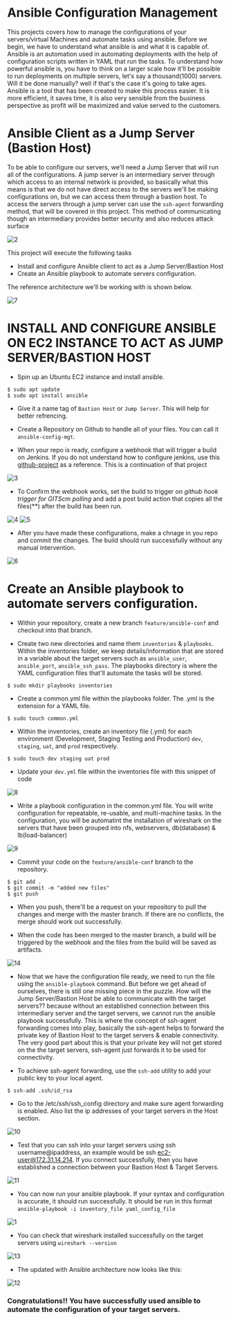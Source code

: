 # Ansible Configuration Management

This projects covers how to manage the configurations of your servers/virtual Machines and automate tasks using ansible. Before we begin, we have to understand what ansible is and what it is capable of. Ansible is an automation used in automating deployments with the help of configuration scripts written in YAML that run the tasks. To understand how powerful ansible is, you have to think on a larger scale how it'll be possible to run deployments on multiple servers, let's say a thousand(1000) servers. Will it be done manually? well if that's the case it's going to take ages. Ansible is a tool that has been created to make this process easier. It is more efficient, it saves time, it is also very sensible from the business perspective as profit will be maximized and value served to the customers.

# Ansible Client as a Jump Server (Bastion Host)

To be able to configure our servers, we'll need a Jump Server that will run all of the configurations. A jump server is an intermediary server through which access to an internal network is provided, so basically what this means is that we do not have direct access to the servers we'll be making configurations on, but we can access them through a bastion host. To access the servers through a jump server can use the `ssh-agent` forwarding method, that will be covered in this project. This method of communicating though an intermediary provides better security and also reduces attack surface

![2](https://user-images.githubusercontent.com/47898882/128895391-f802244e-a5cf-41c0-bab6-7e7c41a10a3c.JPG)

This project will execute the following tasks
- Install and configure Ansible client to act as a Jump Server/Bastion Host
- Create an Ansible playbook to automate servers configuration.  

The reference architecture we'll be working with is shown below.

![7](https://user-images.githubusercontent.com/47898882/128916051-abd1f8ec-05ea-461d-95ab-4b3fca3ea485.JPG)




# INSTALL AND CONFIGURE ANSIBLE ON EC2 INSTANCE TO ACT AS JUMP SERVER/BASTION HOST
- Spin up an Ubuntu EC2 instance and install ansible.

```
$ sudo apt update
$ sudo apt install ansible
```
- Give it a name tag of `Bastion Host` or `Jump Server`. This will help for better refrencing.

- Create a Repository on Github to handle all of your files. You can call it `ansible-config-mgt`.

- When your repo is ready, configure a webhook that will trigger a build on Jenkins. If you do not understand how to configure jenkins, use this [github-project](https://github.com/brpo01/jenkinsci-9/blob/master/jenkins-ci-9.md) as a reference. This is a continuation of that project 

![3](https://user-images.githubusercontent.com/47898882/128914091-ca6ea409-c290-4e3a-8b8f-29d21b7de6b2.JPG)

- To Confirm the webhook works, set the build to trigger on *github hook trigger for GITScm polling* and add a post build action that copies all the files(**) after the build has been run. 

![4](https://user-images.githubusercontent.com/47898882/128914976-bbf7fb83-2411-49a6-be60-d04357ec4362.JPG)
![5](https://user-images.githubusercontent.com/47898882/128914724-9d05bb58-65ee-4639-b72c-65298025e1f2.JPG)

- After you have made these configurations, make a chnage in you repo and commit the changes. The build should run successfully without any manual intervention.

![6](https://user-images.githubusercontent.com/47898882/128915864-47f6ce3d-f13f-40ac-90c5-c541efe9a19d.JPG)


# Create an Ansible playbook to automate servers configuration.
- Within your repository, create a new branch `feature/ansible-conf` and checkout into that branch.

- Create two new directories and name them `inventories` & `playbooks`. Within the inventories folder, we keep details/information that are stored in a variable about the target servers such as `ansible_user`, `ansible_port`, `ansible_ssh_pass`. The playbooks directory is where the YAML configuration files that'll automate the tasks will be stored.

```
$ sudo mkdir playbooks inventories
```
- Create a common.yml file within the playbooks folder. The .yml is the extension for a YAML file.

```
$ sudo touch common.yml
```

- Within the inventories, create an inventory file (.yml) for each environment (Development, Staging Testing and Production) `dev`, `staging`, `uat`, and `prod` respectively.

```
$ sudo touch dev staging uat prod
```

- Update your `dev.yml` file within the inventories file with this snippet of code 

![8](https://user-images.githubusercontent.com/47898882/128918664-e2fefa4c-5bab-4366-8cbf-40ff5d663e88.JPG)

- Write a playbook configuration in the common.yml file. You will write configuration for repeatable, re-usable, and multi-machine tasks. In the configuration, you will be automatint the installation of wireshark on the servers that have been grouped into nfs, webservers, db(database) & lb(load-balancer)

![9](https://user-images.githubusercontent.com/47898882/128919033-9477a7b8-e903-47b2-822e-d92966c16a20.JPG)

- Commit your code on the `feature/ansible-conf` branch to the repository.

```
$ git add .
$ git commit -m "added new files"
$ git push
```
- When you push, there'll be a request on your repository to pull the changes and merge with the master branch. If there are no conflicts, the merge should work out successfully.

- When the code has been merged to the master branch, a build will be triggered by the webhook and the files from the build will be saved as artifacts.

![14](https://user-images.githubusercontent.com/47898882/128929887-005ef639-9975-4743-bbfb-4a166bf272a4.JPG)


- Now that we have the configuration file ready, we need to run the file using the `ansible-playbook` command. But before we get ahead of ourselves, there is still one missing piece in the puzzle. How will the Jump Server/Bastion Host be able to communicate with the target servers?? because without an established connection between this intermediary server and the target servers, we cannot run the ansible playbook successfully. This is where the concept of ssh-agent forwarding comes into play, basically the ssh-agent helps to forward the private key of Bastion Host to the target servers & enable connectivity. The very good part about this is that your private key will not get stored on the the target servers, ssh-agent just forwards it to be used for connectivity.

- To achieve ssh-agent forwarding, use the `ssh-add` utility to add your public key to your local agent.

```
$ ssh-add .ssh/id_rsa
```

- Go to the /etc/ssh/ssh_config directory and make sure agent forwarding is enabled. Also list the ip addresses of your target servers in the Host section.

![10](https://user-images.githubusercontent.com/47898882/128922821-f66caa80-0224-4297-8637-07e2b1954659.JPG)

- Test that you can ssh into your target servers using ssh username@ipaddress, an example would be ssh ec2-user@172.31.14.214. If you connect successfully, then you have established a connection between your Bastion Host & Target Servers. 

![11](https://user-images.githubusercontent.com/47898882/128924367-6209508f-3d74-47a8-9fa1-893d9430fca3.JPG)

- You can now run your ansible playbook. If your syntax and configuration is accurate, it should run successfully. It should be run in this format
`ansible-playbook -i inventory_file yaml_config_file`

![1](https://user-images.githubusercontent.com/47898882/128925005-29f9fe35-7331-45b3-80b2-1645a2cf922b.JPG)

- You can check that wireshark installed successfully on the target servers using `wireshark --version`

![13](https://user-images.githubusercontent.com/47898882/128927117-cb0b5091-b6a0-4008-9e23-f7c8c48d9abd.JPG)

- The updated with Ansible architecture now looks like this:

![12](https://user-images.githubusercontent.com/47898882/128927296-d5d4a7dd-a913-4ea6-9f08-8fb4028319ab.JPG)

### Congratulations!! You have successfully used ansible to automate the configuration of your target servers.







